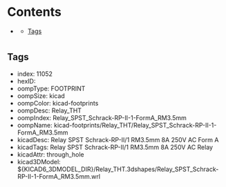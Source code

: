 



Contents
========

* [](#)
	* [Tags](#tags)

# 

## Tags

- index: 11052
- hexID: 
- oompType: FOOTPRINT
- oompSize: kicad
- oompColor: kicad-footprints
- oompDesc: Relay_THT
- oompIndex: Relay_SPST_Schrack-RP-II-1-FormA_RM3.5mm
- oompName: kicad-footprints/Relay_THT/Relay_SPST_Schrack-RP-II-1-FormA_RM3.5mm
- kicadDesc: Relay SPST Schrack-RP-II/1 RM3.5mm 8A 250V AC Form A
- kicadTags: Relay SPST Schrack-RP-II/1 RM3.5mm 8A 250V AC Relay
- kicadAttr: through_hole
- kicad3DModel: ${KICAD6_3DMODEL_DIR}/Relay_THT.3dshapes/Relay_SPST_Schrack-RP-II-1-FormA_RM3.5mm.wrl

